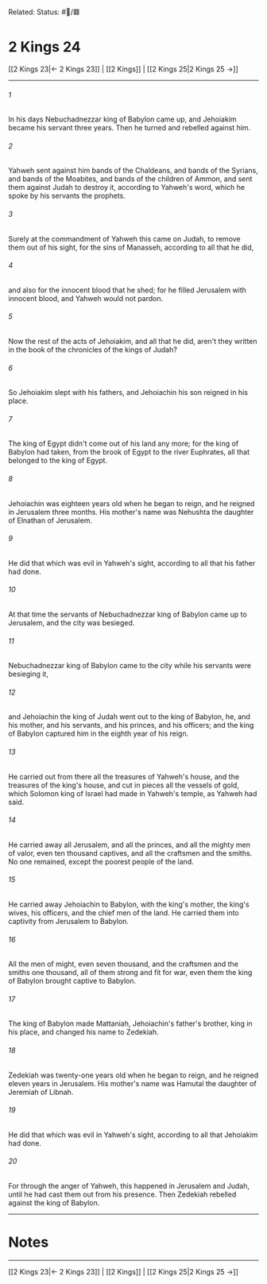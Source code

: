 Related:
Status: #📖/🟥
# 2 Kings 24

[[2 Kings 23|← 2 Kings 23]] | [[2 Kings]] | [[2 Kings 25|2 Kings 25 →]]
***



###### 1 
In his days Nebuchadnezzar king of Babylon came up, and Jehoiakim became his servant three years. Then he turned and rebelled against him. 

###### 2 
Yahweh sent against him bands of the Chaldeans, and bands of the Syrians, and bands of the Moabites, and bands of the children of Ammon, and sent them against Judah to destroy it, according to Yahweh's word, which he spoke by his servants the prophets. 

###### 3 
Surely at the commandment of Yahweh this came on Judah, to remove them out of his sight, for the sins of Manasseh, according to all that he did, 

###### 4 
and also for the innocent blood that he shed; for he filled Jerusalem with innocent blood, and Yahweh would not pardon. 

###### 5 
Now the rest of the acts of Jehoiakim, and all that he did, aren't they written in the book of the chronicles of the kings of Judah? 

###### 6 
So Jehoiakim slept with his fathers, and Jehoiachin his son reigned in his place. 

###### 7 
The king of Egypt didn't come out of his land any more; for the king of Babylon had taken, from the brook of Egypt to the river Euphrates, all that belonged to the king of Egypt. 

###### 8 
Jehoiachin was eighteen years old when he began to reign, and he reigned in Jerusalem three months. His mother's name was Nehushta the daughter of Elnathan of Jerusalem. 

###### 9 
He did that which was evil in Yahweh's sight, according to all that his father had done. 

###### 10 
At that time the servants of Nebuchadnezzar king of Babylon came up to Jerusalem, and the city was besieged. 

###### 11 
Nebuchadnezzar king of Babylon came to the city while his servants were besieging it, 

###### 12 
and Jehoiachin the king of Judah went out to the king of Babylon, he, and his mother, and his servants, and his princes, and his officers; and the king of Babylon captured him in the eighth year of his reign. 

###### 13 
He carried out from there all the treasures of Yahweh's house, and the treasures of the king's house, and cut in pieces all the vessels of gold, which Solomon king of Israel had made in Yahweh's temple, as Yahweh had said. 

###### 14 
He carried away all Jerusalem, and all the princes, and all the mighty men of valor, even ten thousand captives, and all the craftsmen and the smiths. No one remained, except the poorest people of the land. 

###### 15 
He carried away Jehoiachin to Babylon, with the king's mother, the king's wives, his officers, and the chief men of the land. He carried them into captivity from Jerusalem to Babylon. 

###### 16 
All the men of might, even seven thousand, and the craftsmen and the smiths one thousand, all of them strong and fit for war, even them the king of Babylon brought captive to Babylon. 

###### 17 
The king of Babylon made Mattaniah, Jehoiachin's father's brother, king in his place, and changed his name to Zedekiah. 

###### 18 
Zedekiah was twenty-one years old when he began to reign, and he reigned eleven years in Jerusalem. His mother's name was Hamutal the daughter of Jeremiah of Libnah. 

###### 19 
He did that which was evil in Yahweh's sight, according to all that Jehoiakim had done. 

###### 20 
For through the anger of Yahweh, this happened in Jerusalem and Judah, until he had cast them out from his presence. Then Zedekiah rebelled against the king of Babylon.

---
# Notes


***
[[2 Kings 23|← 2 Kings 23]] | [[2 Kings]] | [[2 Kings 25|2 Kings 25 →]]
